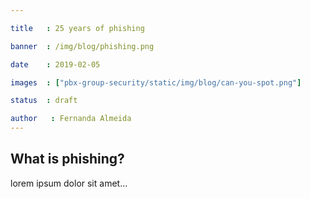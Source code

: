 ```yaml
---

title   : 25 years of phishing

banner  : /img/blog/phishing.png

date    : 2019-02-05

images  : ["pbx-group-security/static/img/blog/can-you-spot.png"]

status  : draft

author   : Fernanda Almeida
---
```


## What is phishing?

lorem ipsum dolor sit amet...
